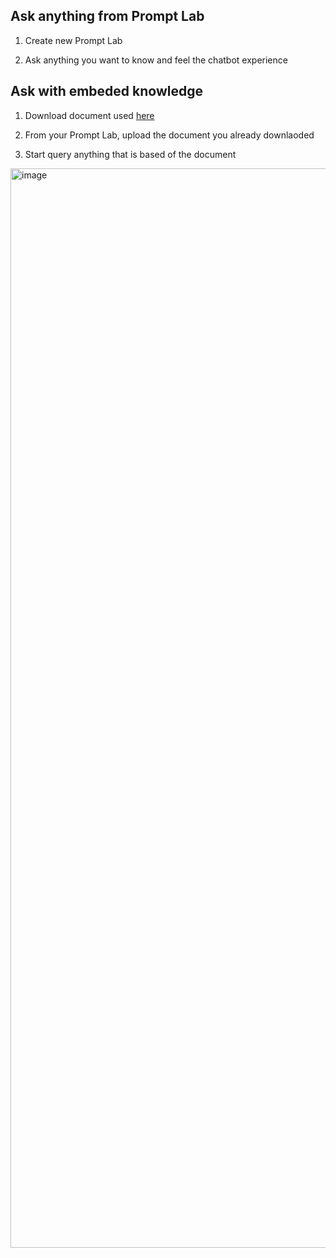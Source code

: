 
## Ask anything from Prompt Lab

1. Create new Prompt Lab

2. Ask anything you want to know and feel the chatbot experience

## Ask with embeded knowledge

1. Download document used [here](https://github.ibm.com/Indonesia-Client-Engineering/workshop-telkom-partnership-feb2025/blob/main/Lab%201%20-%20Perform%20Prompt%20Engineering%20with%20Prompt%20Lab/guide-to-the-general-data-protection-regulation-gdpr-1-0.pdf)

2. From your Prompt Lab, upload the document you already downlaoded

3. Start query anything that is based of the document
<img width="1727" alt="image" src="https://github.ibm.com/Indonesia-Client-Engineering/workshop-telkom-partnership-feb2025/assets/421171/7c6ce14f-5190-4d8f-8051-eb1f9be7b704">
